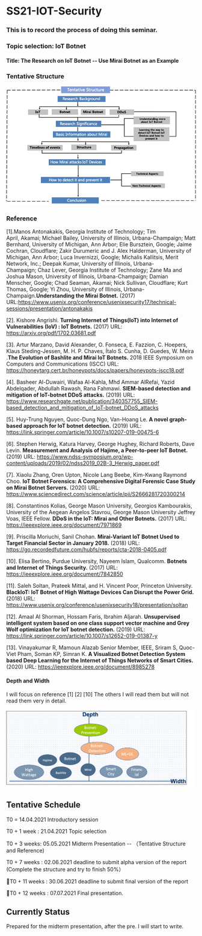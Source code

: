 # SS21-IOT-Security
### This is to record the process of doing this seminar.

### Topic selection: IoT Botnet
#### Title: The Research on IoT Botnet -- Use Mirai Botnet as an Example

### Tentative Structure
![Tentative Structure](https://github.com/fangl94/SS21-IOT-Security/blob/main/Midterm-Presentation/Presentation/images/tantative-structure.jpg)

### Reference
[1].Manos Antonakakis, Georgia Institute of Technology; Tim April, Akamai; Michael Bailey, University of Illinois, Urbana-Champaign; Matt Bernhard, University of Michigan, Ann Arbor; Elie Bursztein, Google; Jaime Cochran, Cloudflare; Zakir Durumeric and J. Alex Halderman, University of Michigan, Ann Arbor; Luca Invernizzi, Google; Michalis Kallitsis, Merit Network, Inc.; Deepak Kumar, University of Illinois, Urbana-Champaign; Chaz Lever, Georgia Institute of Technology; Zane Ma and Joshua Mason, University of Illinois, Urbana-Champaign; Damian Menscher, Google; Chad Seaman, Akamai; Nick Sullivan, Cloudflare; Kurt Thomas, Google; Yi Zhou, University of Illinois, Urbana-Champaign.**Understanding the Mirai Botnet.** (2017)
URL:https://www.usenix.org/conference/usenixsecurity17/technical-sessions/presentation/antonakakis 

[2]. Kishore Angrishi. **Turning Internet of Things(IoT) into Internet of Vulnerabilities (IoV) : IoT Botnets.** (2017)
URL: https://arxiv.org/pdf/1702.03681.pdf  

[3]. Artur Marzano, David Alexander, O. Fonseca, E. Fazzion, C. Hoepers, Klaus Steding-Jessen, M. H. P. Chaves, Ítalo S. Cunha, D. Guedes, W. Meira .**The Evolution of Bashlite and Mirai IoT Botnets.** 2018 IEEE Symposium on Computers and Communications (ISCC)
URL: https://honeytarg.cert.br/honeypots/docs/papers/honeypots-iscc18.pdf 

[4]. Basheer Al-Duwairi, Wafaa Al-Kahla, Mhd Ammar AlRefai, Yazid Abdelqader, Abdullah Rawash, Rana Fahmawi. **SIEM-based detection and mitigation of IoT-botnet DDoS attacks.** (2019)
URL: https://www.researchgate.net/publication/340357755_SIEM-based_detection_and_mitigation_of_IoT-botnet_DDoS_attacks 

[5]. Huy-Trung Nguyen, Quoc-Dung Ngo, Van-Hoang Le. **A novel graph-based approach for IoT botnet detection.** (2019)
URL: https://link.springer.com/article/10.1007/s10207-019-00475-6  

[6]. Stephen Herwig, Katura Harvey, George Hughey, Richard Roberts, Dave Levin. **Measurement and Analysis of Hajime, a Peer-to-peer IoT Botnet.** (2019)
URL: https://www.ndss-symposium.org/wp-content/uploads/2019/02/ndss2019_02B-3_Herwig_paper.pdf 


[7]. Xiaolu Zhang, Oren Upton, Nicole Lang Beebe, Kim-Kwang Raymond Choo. **IoT Botnet Forensics: A Comprehensive Digital Forensic Case Study on Mirai Botnet Servers.** (2020)
URL: https://www.sciencedirect.com/science/article/pii/S2666281720300214

[8]. Constantinos Kolias, George Mason University, Georgios Kambourakis, University of the Aegean Angelos Stavrou, George Mason University Jeffrey Voas, IEEE Fellow. **DDoS in the IoT: Mirai and Other Botnets.** (2017)
URL: https://ieeexplore.ieee.org/document/7971869 

[9]. Priscilla Moriuchi, Sanil Chohan. **Mirai-Variant IoT Botnet Used to Target Financial Sector in January 2018.** (2018)
URL: https://go.recordedfuture.com/hubfs/reports/cta-2018-0405.pdf 


[10]. Elisa Bertino, Purdue University, Nayeem Islam, Qualcomm. **Botnets and Internet of Things Security.** (2017)
URL: https://ieeexplore.ieee.org/document/7842850

[11]. Saleh Soltan, Prateek Mittal, and H. Vincent Poor, Princeton University. **BlackIoT: IoT Botnet of High Wattage Devices Can Disrupt the Power Grid.** (2018) 
URL: https://www.usenix.org/conference/usenixsecurity18/presentation/soltan 


[12]. Amaal Al Shorman, Hossam Faris, Ibrahim Aljarah. **Unsupervised intelligent system based on one class support vector machine and Grey Wolf optimization for IoT botnet detection.** (2019) 
URL: https://link.springer.com/article/10.1007/s12652-019-01387-y 


[13]. Vinayakumar R, Mamoun Alazab Senior Member, IEEE, Sriram S, Quoc-Viet Pham, Soman KP, Simran K. **A Visualized Botnet Detection System based Deep Learning for the Internet of Things Networks of Smart Cities.** (2020)
URL: https://ieeexplore.ieee.org/document/8985278 


#### Depth and Width
I will focus on reference [1] [2] [10]
The others I will read them but will not read them very in detail.

![depth and width](https://github.com/fangl94/SS21-IOT-Security/blob/main/Midterm-Presentation/Presentation/images/depth-width.png)


## Tentative Schedule

T0 = 14.04.2021 Introductory session

T0 + 1 week : 21.04.2021 Topic selection

T0 + 3 weeks: 05.05.2021 Midterm Presentation -- （Tentative Structure and Reference)

T0 + 7 weeks : 02.06.2021 deadline to submit alpha version of the report (Complete the structure and try to finish 50%）

T0 + 11 weeks : 30.06.2021 deadline to submit final version of the report   

T0 + 12 weeks : 07.07.2021 Final presentation.


## Currently Status
   Prepared for the midterm presentation, after the pre. I will start to write.